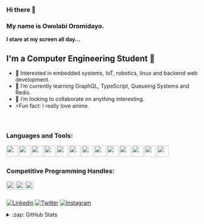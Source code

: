 ### Hi there 👋

### My name is Owolabi Oromidayo.

<strong>I stare at my screen all day...</strong> <br>



## I'm a Computer Engineering Student 🚀

- 🎇 Interested in embedded systems, IoT, robotics, linux and backend web development.
- 🌱 I’m currently learning GraphQL, TypeScript, Queueing Systems and Redis.
- 👯 I’m looking to collaborate on anything interesting.
- ⚡Fun fact: I really love anime.


<br />

### Languages and Tools:

<img align="left" width="30px" src="https://github.com/owolabioromidayo/owolabioromidayo/blob/main/images/git.png" />
<img align="left" width="30px" src="https://github.com/owolabioromidayo/owolabioromidayo/blob/main/images/c.png" />
<img align="left" width="30px" src="https://github.com/owolabioromidayo/owolabioromidayo/blob/main/images/cpp.png" />
<img align="left"  width="30px" src="https://github.com/owolabioromidayo/owolabioromidayo/blob/main/images/python.jpg" />
<img align="left" width="30px" src="https://github.com/owolabioromidayo/owolabioromidayo/blob/main/images/flask.png" />
<img align="left" width="30px" src="https://github.com/owolabioromidayo/owolabioromidayo/blob/main/images/nodejs.png" />
<img align="left" width="30px" src="https://github.com/owolabioromidayo/owolabioromidayo/blob/main/images/ubuntu.png" />
<img align="left" width="30px" src="https://github.com/owolabioromidayo/owolabioromidayo/blob/main/images/git.png" />
<img align="left" width="30px" src="https://github.com/owolabioromidayo/owolabioromidayo/blob/main/images/html.png" />
<img align="left" width="30px" src="https://github.com/owolabioromidayo/owolabioromidayo/blob/main/images/css.png" />
<img align="left" width="30px" src="https://github.com/owolabioromidayo/owolabioromidayo/blob/main/images/js.png" />
<img align="left" width="30px" src="https://github.com/owolabioromidayo/owolabioromidayo/blob/main/images/react.png" />
<img align="left" width="30px" src="https://github.com/owolabioromidayo/owolabioromidayo/blob/main/images/redux.png" />






<br />
<br />



### Competitive Programming Handles:

<a href="https://www.hackerrank.com/owolabi_oromida1" target="_blank"><img align="left" width="22px" src="https://github.com/owolabioromidayo/owolabioromidayo/blob/main/images/hackerrank.png" /> </a>

<a href="https://www.codewars.com/users/owolabioromidayo" target="_blank"><img align="left" width="22px" src="https://github.com/owolabioromidayo/owolabioromidayo/blob/main/images/codewars.png" /> </a>

<a href="https://leetcode.com/owolabi_oromidayo/" target="_blank"><img align="left" width="22px" src="https://github.com/owolabioromidayo/owolabioromidayo/blob/main/images/leetcode.png" /> </a>



<br /><br />





[![Linkedin](https://img.shields.io/badge/LinkedIn-blue.svg?style=for-the-badge&logo=linkedin)](https://www.linkedin.com/in/oromidayo-owolabi-2792a9191/)
[![Twitter](https://img.shields.io/badge/Twitter-skyblue.svg?style=for-the-badge&logo=twitter)](https://twitter.com/thisisnotdayo)
[![Instagram](https://img.shields.io/badge/Instagram-gray.svg?style=for-the-badge&logo=instagram)](https://www.instagram.com/definitelynotdayo)



<details>
  <summary>:zap: GitHub Stats</summary>

<p align="center" height='130px'> <img src="https://github-readme-stats.vercel.app/api?username=owolabioromidayo&show_icons=true&hide_title=true&include_all_commits=true&line_height=21&count_private=true" alt="owolabioromidayo"/> <img src="https://github-readme-stats.vercel.app/api/top-langs/?username=owolabioromidayo&layout=compact&show_icons=true&hide_title=true" alt="crazychickendev"/> </p>
  </p>
</details>

<br />
<br />

